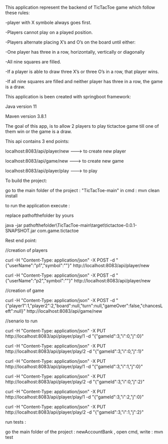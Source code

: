 This application represent the backend of TicTacToe game which follow these rules:

-player with X symbole always goes first.

-Players cannot play on a played position.

-Players alternate placing X’s and O’s on the board until either:

-One player has three in a row, horizontally, vertically or diagonally

-All nine squares are filled.

-If a player is able to draw three X’s or three O’s in a row, that player wins.

-If all nine squares are filled and neither player has three in a row, the game is a draw.

This application is been created with springboot framework:

Java version 11

Maven version 3.8.1

The goal of this app, is to allow 2 players to play tictactoe game till one of them win or the game is a draw.



This api contains 3 end points:


localhost:8083/api/player/new ---> to create new player

localhost:8083/api/game/new ---> to create new game

localhost:8083/api/player/play ---> to play



To build the project:

go to the main folder of the project : "TicTacToe-main" in cmd : mvn clean install

to run the application execute :

replace pathofthefolder by yours

java -jar pathofthefolder\TicTacToe-main\target\tictactoe-0.0.1-SNAPSHOT.jar com.game.tictactoe

Rest end point:

//creation of players

curl -H "Content-Type: application/json" -X POST -d "{\"userName\":\"p1\",\"symbol\":\"\"}" http://localhost:8083/api/player/new

curl -H "Content-Type: application/json" -X POST -d "{\"userName\":\"p2\",\"symbol\":\"\"}" http://localhost:8083/api/player/new

//creation of game

curl -H "Content-Type: application/json" -X POST -d "{\"player1\":1,\"player2\":2,\"board\":null,\"turn\":null,\"gameOver\":false,\"chancesLeft\":null}" http://localhost:8083/api/game/new

//senario to run

curl -H "Content-Type: application/json" -X PUT http://localhost:8083/api/player/play/1 -d "{\"gameId\":3,\"i\":0,\"j\":0}"

curl -H "Content-Type: application/json" -X PUT http://localhost:8083/api/player/play/2 -d "{\"gameId\":3,\"i\":0,\"j\":1}"


curl -H "Content-Type: application/json" -X PUT http://localhost:8083/api/player/play/1 -d "{\"gameId\":3,\"i\":1,\"j\":0}"

curl -H "Content-Type: application/json" -X PUT http://localhost:8083/api/player/play/2 -d "{\"gameId\":3,\"i\":0,\"j\":2}"

curl -H "Content-Type: application/json" -X PUT http://localhost:8083/api/player/play/1 -d "{\"gameId\":3,\"i\":2,\"j\":0}"

curl -H "Content-Type: application/json" -X PUT http://localhost:8083/api/player/play/2 -d "{\"gameId\":3,\"i\":1,\"j\":2}"


run tests :

go the main folder of the project : newAccountBank , open cmd, write : mvn test
